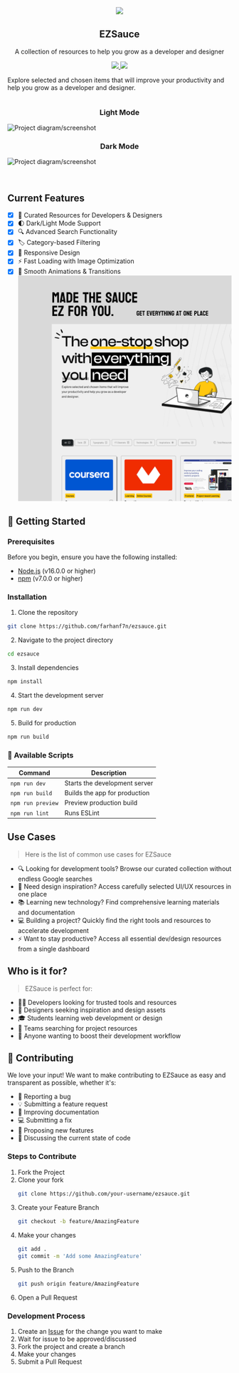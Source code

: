 <p align="center">
  <img src="https://i.imgur.com/DXU7DlO.png" height="148">
  <h2 align="center">EZSauce</h2>
  <p align="center">A collection of resources to help you grow as a developer and designer<p>
  <p align="center">
    <a href="https://github.com/farhanf7n/ezsauce/blob/master/license">
      <img src="https://img.shields.io/badge/License-MIT-yellow.svg" />
    </a>
    <a href="https://github.com/farhanf7n/ezsauce/stargazers">
      <img src="https://img.shields.io/github/stars/farhanf7n/ezsauce.svg" />
    </a>
  </p>
</p>
Explore selected and chosen items that will improve your productivity and help you grow as a developer and designer.

<br>
<p style="display: flex; gap: 20px; justify-content: center;">
    <h3 align="center">Light Mode</h3>
    <img src="https://i.imgur.com/Z8teOpy.png" alt="Project diagram/screenshot" style="max-width: 48%;">
    <h3 align="center">Dark Mode</h3>
    <img src="https://i.imgur.com/SbQ9Kyw.png" alt="Project diagram/screenshot" style="max-width: 48%;">
</p>
<br>

## Current Features

- [x] 🎯 Curated Resources for Developers & Designers
- [x] 🌓 Dark/Light Mode Support
- [x] 🔍 Advanced Search Functionality
- [x] 🏷️ Category-based Filtering
- [x] 📱 Responsive Design
- [x] ⚡ Fast Loading with Image Optimization
- [x] 💨 Smooth Animations & Transitions
      ![](./src/assets/Thumbnail.png)

## 🚀 Getting Started

### Prerequisites

Before you begin, ensure you have the following installed:

- [Node.js](https://nodejs.org/) (v16.0.0 or higher)
- [npm](https://www.npmjs.com/) (v7.0.0 or higher)

### Installation

1. Clone the repository

```bash
git clone https://github.com/farhanf7n/ezsauce.git
```

2. Navigate to the project directory

```bash
cd ezsauce
```

3. Install dependencies

```bash
npm install
```

4. Start the development server

```bash
npm run dev
```

5. Build for production

```bash
npm run build
```

### 🔧 Available Scripts

| Command           | Description                   |
| ----------------- | ----------------------------- |
| `npm run dev`     | Starts the development server |
| `npm run build`   | Builds the app for production |
| `npm run preview` | Preview production build      |
| `npm run lint`    | Runs ESLint                   |

## Use Cases

> Here is the list of common use cases for EZSauce

- 🔍 Looking for development tools? Browse our curated collection without endless Google searches
- 🎨 Need design inspiration? Access carefully selected UI/UX resources in one place
- 📚 Learning new technology? Find comprehensive learning materials and documentation
- 💻 Building a project? Quickly find the right tools and resources to accelerate development
- ⚡ Want to stay productive? Access all essential dev/design resources from a single dashboard

## Who is it for?

> EZSauce is perfect for:

- 👨‍💻 Developers looking for trusted tools and resources
- 🎨 Designers seeking inspiration and design assets
- 🎓 Students learning web development or design
- 👥 Teams searching for project resources
- 🚀 Anyone wanting to boost their development workflow

<!-- CONTRIBUTING -->

## 🤝 Contributing

We love your input! We want to make contributing to EZSauce as easy and transparent as possible, whether it's:

- 🐛 Reporting a bug
- 💡 Submitting a feature request
- 📝 Improving documentation
- 💻 Submitting a fix
- 🌟 Proposing new features
- 💬 Discussing the current state of code

### Steps to Contribute

1. Fork the Project
2. Clone your fork
   ```bash
   git clone https://github.com/your-username/ezsauce.git
   ```
3. Create your Feature Branch
   ```bash
   git checkout -b feature/AmazingFeature
   ```
4. Make your changes
   ```bash
   git add .
   git commit -m 'Add some AmazingFeature'
   ```
5. Push to the Branch
   ```bash
   git push origin feature/AmazingFeature
   ```
6. Open a Pull Request

### Development Process

1. Create an [Issue](https://github.com/farhanf7n/ezsauce/issues/new) for the change you want to make
2. Wait for issue to be approved/discussed
3. Fork the project and create a branch
4. Make your changes
5. Submit a Pull Request
